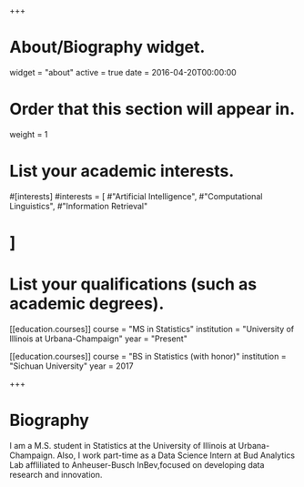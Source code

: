 +++
# About/Biography widget.
widget = "about"
active = true
date = 2016-04-20T00:00:00

# Order that this section will appear in.
weight = 1

# List your academic interests.
#[interests]
  #interests = [
    #"Artificial Intelligence",
    #"Computational Linguistics",
    #"Information Retrieval"
#  ]

# List your qualifications (such as academic degrees).
[[education.courses]]
  course = "MS in Statistics"
  institution = "University of Illinois at Urbana-Champaign"
  year = "Present"

[[education.courses]]
  course = "BS in Statistics (with honor)"
  institution = "Sichuan University"
  year = 2017
 
+++

# Biography

I am a M.S. student in Statistics at the University of Illinois at Urbana-Champaign. Also, I work part-time as a Data Science Intern at Bud Analytics Lab affliliated to Anheuser-Busch InBev,focused on developing data research and innovation.
